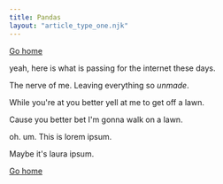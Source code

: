 ```yaml
---
title: Pandas
layout: "article_type_one.njk"
---
```

[Go home](/index.html)

yeah, here is what is passing for the internet these days.

The nerve of me. Leaving everything so _unmade_.

While you're at you better yell at me to get off a lawn.

Cause you better bet I'm gonna walk on a lawn.

oh. um. This is lorem ipsum.

Maybe it's laura ipsum.

[Go home](/index.html)